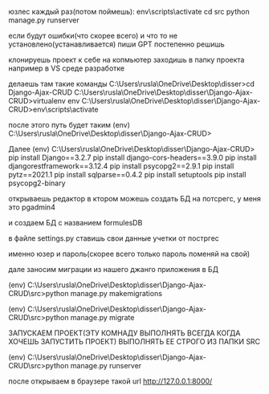 
юзлес каждый раз(потом поймешь):
env\scripts\activate
cd src
python manage.py runserver



если будут ошибки(что скорее всего) и что то не установлено(устанавливается) пиши GPT постепенно решишь



клонируешь проект к себе на копмьютер
заходишь в папку проекта например в VS среде разработке

делаешь там такие команды 
C:\Users\rusla\OneDrive\Desktop\disser>cd Django-Ajax-CRUD 
C:\Users\rusla\OneDrive\Desktop\disser\Django-Ajax-CRUD>virtualenv env
C:\Users\rusla\OneDrive\Desktop\disser\Django-Ajax-CRUD>env\scripts\activate

после этого путь будет таким
(env) C:\Users\rusla\OneDrive\Desktop\disser\Django-Ajax-CRUD>

Далее
(env) C:\Users\rusla\OneDrive\Desktop\disser\Django-Ajax-CRUD>
pip install Django==3.2.7
pip install django-cors-headers==3.9.0
pip install djangorestframework==3.12.4
pip install psycopg2==2.9.1
pip install pytz==2021.1
pip install sqlparse==0.4.2 
pip install setuptools
pip install psycopg2-binary


открываешь редактор в ктором можешь создать БД на потсрегс, у меня это pgadmin4

и создаем БД с названием formulesDB




в файле settings.py ставишь свои данные учетки от постргес


именно юзер и пароль(скорее всего только пароль поменяй на свой)


дале заносим миграции из нашего джанго приложения в БД


(env) C:\Users\rusla\OneDrive\Desktop\disser\Django-Ajax-CRUD\src>python manage.py makemigrations

(env) C:\Users\rusla\OneDrive\Desktop\disser\Django-Ajax-CRUD\src>python manage.py migrate

  

ЗАПУСКАЕМ ПРОЕКТ(ЭТУ КОМНАДУ ВЫПОЛНЯТЬ ВСЕГДА КОГДА ХОЧЕШЬ ЗАПУСТИТЬ ПРОЕКТ) ВЫПОЛНЯТЬ ЕЕ СТРОГО ИЗ ПАПКИ SRC

(env) C:\Users\rusla\OneDrive\Desktop\disser\Django-Ajax-CRUD\src>python manage.py runserver

после открываем в браузере такой url http://127.0.0.1:8000/


